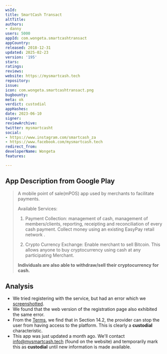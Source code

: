 ```yaml
---
wsId: 
title: SmartCash Transact
altTitle: 
authors:
- danny
users: 5000
appId: com.wongeta.smartcashtransact
appCountry: 
released: 2018-12-31
updated: 2025-02-23
version: '195'
stars: 
ratings: 
reviews: 
website: https://mysmartcash.tech
repository: 
issue: 
icon: com.wongeta.smartcashtransact.png
bugbounty: 
meta: ok
verdict: custodial
appHashes: 
date: 2023-06-10
signer: 
reviewArchive: 
twitter: mysmartcasht
social:
- https://www.instagram.com/smartcash_za
- https://www.facebook.com/mysmartcash.tech
redirect_from: 
developerName: Wongeta
features: 

---
```


## App Description from Google Play 

> A mobile point of sale(mPOS) app used by merchants to facilitate payments.
>
> Available Services:
>
> 1. Payment Collection: management of cash, management of members/clients, reporting, receipting and reconciliation of every cash payment. Collect money using an existing EasyPay retail network .
>
> 2. Crypto Currency Exchange: Enable merchant to sell Bitcoin. This allows anyone to buy cryptocurrency using cash at any participating Merchant.
>
> **Individuals are also able to withdraw/sell their cryptocurrency for cash.**

## Analysis 

- We tried registering with the service, but had an error which we [screenshotted](https://twitter.com/BitcoinWalletz/status/1667440556614602753).
- We found that the web version of the registration page also exhibited the same error. 
- From the [Terms](https://mysmartcash.tech/Home/TermsAndCondition#), we find that in Section 14.2, the provider can stop the user from having access to the platform. This is clearly a **custodial** characteristic.
- This app was just updated a month ago. We'll contact info@mysmartcash.tech (found on the website) and temporarily mark this as **custodial** until new information is made available.